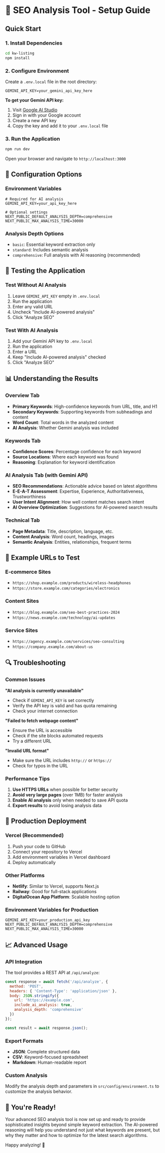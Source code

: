 # 🚀 SEO Analysis Tool - Setup Guide

## Quick Start

### 1. Install Dependencies
```bash
cd kw-listing
npm install
```

### 2. Configure Environment
Create a `.env.local` file in the root directory:
```env
GEMINI_API_KEY=your_gemini_api_key_here
```

**To get your Gemini API key:**
1. Visit [Google AI Studio](https://makersuite.google.com/app/apikey)
2. Sign in with your Google account
3. Create a new API key
4. Copy the key and add it to your `.env.local` file

### 3. Run the Application
```bash
npm run dev
```

Open your browser and navigate to `http://localhost:3000`

## 🔧 Configuration Options

### Environment Variables
```env
# Required for AI analysis
GEMINI_API_KEY=your_api_key_here

# Optional settings
NEXT_PUBLIC_DEFAULT_ANALYSIS_DEPTH=comprehensive
NEXT_PUBLIC_MAX_ANALYSIS_TIME=30000
```

### Analysis Depth Options
- `basic`: Essential keyword extraction only
- `standard`: Includes semantic analysis
- `comprehensive`: Full analysis with AI reasoning (recommended)

## 🧪 Testing the Application

### Test Without AI Analysis
1. Leave `GEMINI_API_KEY` empty in `.env.local`
2. Run the application
3. Enter any valid URL
4. Uncheck "Include AI-powered analysis"
5. Click "Analyze SEO"

### Test With AI Analysis
1. Add your Gemini API key to `.env.local`
2. Run the application
3. Enter a URL
4. Keep "Include AI-powered analysis" checked
5. Click "Analyze SEO"

## 📊 Understanding the Results

### Overview Tab
- **Primary Keywords**: High-confidence keywords from URL, title, and H1
- **Secondary Keywords**: Supporting keywords from subheadings and content
- **Word Count**: Total words in the analyzed content
- **AI Analysis**: Whether Gemini analysis was included

### Keywords Tab
- **Confidence Scores**: Percentage confidence for each keyword
- **Source Locations**: Where each keyword was found
- **Reasoning**: Explanation for keyword identification

### AI Analysis Tab (with Gemini API)
- **SEO Recommendations**: Actionable advice based on latest algorithms
- **E-E-A-T Assessment**: Expertise, Experience, Authoritativeness, Trustworthiness
- **User Intent Alignment**: How well content matches search intent
- **AI Overview Optimization**: Suggestions for AI-powered search results

### Technical Tab
- **Page Metadata**: Title, description, language, etc.
- **Content Analysis**: Word count, headings, images
- **Semantic Analysis**: Entities, relationships, frequent terms

## 🎯 Example URLs to Test

### E-commerce Sites
- `https://shop.example.com/products/wireless-headphones`
- `https://store.example.com/categories/electronics`

### Content Sites
- `https://blog.example.com/seo-best-practices-2024`
- `https://news.example.com/technology/ai-updates`

### Service Sites
- `https://agency.example.com/services/seo-consulting`
- `https://company.example.com/about-us`

## 🔍 Troubleshooting

### Common Issues

**"AI analysis is currently unavailable"**
- Check if `GEMINI_API_KEY` is set correctly
- Verify the API key is valid and has quota remaining
- Check your internet connection

**"Failed to fetch webpage content"**
- Ensure the URL is accessible
- Check if the site blocks automated requests
- Try a different URL

**"Invalid URL format"**
- Make sure the URL includes `http://` or `https://`
- Check for typos in the URL

### Performance Tips

1. **Use HTTPS URLs** when possible for better security
2. **Avoid very large pages** (over 1MB) for faster analysis
3. **Enable AI analysis** only when needed to save API quota
4. **Export results** to avoid losing analysis data

## 🚀 Production Deployment

### Vercel (Recommended)
1. Push your code to GitHub
2. Connect your repository to Vercel
3. Add environment variables in Vercel dashboard
4. Deploy automatically

### Other Platforms
- **Netlify**: Similar to Vercel, supports Next.js
- **Railway**: Good for full-stack applications
- **DigitalOcean App Platform**: Scalable hosting option

### Environment Variables for Production
```env
GEMINI_API_KEY=your_production_api_key
NEXT_PUBLIC_DEFAULT_ANALYSIS_DEPTH=comprehensive
NEXT_PUBLIC_MAX_ANALYSIS_TIME=30000
```

## 📈 Advanced Usage

### API Integration
The tool provides a REST API at `/api/analyze`:

```javascript
const response = await fetch('/api/analyze', {
  method: 'POST',
  headers: { 'Content-Type': 'application/json' },
  body: JSON.stringify({
    url: 'https://example.com',
    include_ai_analysis: true,
    analysis_depth: 'comprehensive'
  })
});

const result = await response.json();
```

### Export Formats
- **JSON**: Complete structured data
- **CSV**: Keyword-focused spreadsheet
- **Markdown**: Human-readable report

### Custom Analysis
Modify the analysis depth and parameters in `src/config/environment.ts` to customize the analysis behavior.

## 🎉 You're Ready!

Your advanced SEO analysis tool is now set up and ready to provide sophisticated insights beyond simple keyword extraction. The AI-powered reasoning will help you understand not just what keywords are present, but why they matter and how to optimize for the latest search algorithms.

Happy analyzing! 🚀

